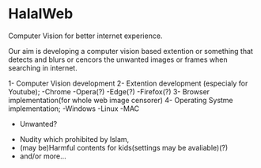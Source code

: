 # HalalWeb
Computer Vision for better internet experience.

Our aim is developing a computer vision based extention or something that detects and blurs or cencors the unwanted images or frames when searching in internet.


1- Computer Vision development
2- Extention development (especialy for Youtube);
    -Chrome
    -Opera(?)
    -Edge(?)
    -Firefox(?)
3- Browser implementation(for whole web image censorer)
4- Operating Systme implementation;
    -Windows
    -Linux
    -MAC

+ Unwanted?
- Nudity which prohibited by Islam,
- (may be)Harmful contents for kids(settings may be avaliable)(?)
- and/or more...
